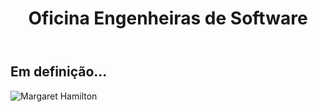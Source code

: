 ﻿---
layout: page-fullwidth
title: "Oficina Engenheiras de Software"
subheadline: ""
permalink: "/oficina_engenheiras/"
header:
   image_fullwidth: banner_eres2020.png
---

<h2>Em definição...</h2>

<img src="{{ site.urlimg }}margaret.jpeg" alt="Margaret Hamilton" align="center">